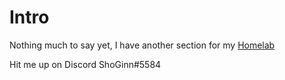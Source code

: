 # Intro

Nothing much to say yet, I have another section for my [Homelab](/homelab)

Hit me up on Discord ShoGinn#5584
